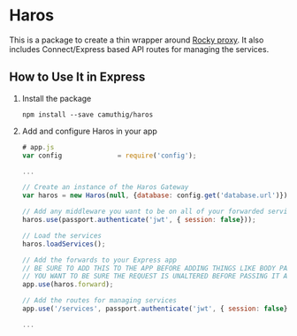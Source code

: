 # Haros

This is a package to create a thin wrapper around [Rocky proxy](https://github.com/h2non/rocky). It also includes Connect/Express based API routes for managing the services.

## How to Use It in Express

1. Install the package

	```
	npm install --save camuthig/haros
	```

1. Add and configure Haros in your app

	```javascript
	# app.js
	var config              = require('config');
	
	...
	
	// Create an instance of the Haros Gateway
	var haros = new Haros(null, {database: config.get('database.url')});
	
	// Add any middleware you want to be on all of your forwarded services
	haros.use(passport.authenticate('jwt', { session: false}));
	
	// Load the services
	haros.loadServices();
	
	// Add the forwards to your Express app
	// BE SURE TO ADD THIS TO THE APP BEFORE ADDING THINGS LIKE BODY PARSER
	// YOU WANT TO BE SURE THE REQUEST IS UNALTERED BEFORE PASSING IT ALONG
	app.use(haros.forward);
	
	// Add the routes for managing services
	app.use('/services', passport.authenticate('jwt', { session: false}), haros.routes());
	
	...
	
	```
